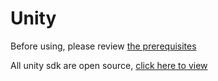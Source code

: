# Unity

Before using, please review [the prerequisites](../../dashboard/unity-sdk-prerequisites.md)

All unity sdk are open source, [click here to view](https://github.com/Particle-Network/particle-unity)
